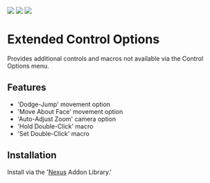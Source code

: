 [![](https://discordapp.com/api/guilds/410828272679518241/widget.png?style=banner2)](https://discord.gg/Mvk7W7gjE4)
![](https://img.shields.io/github/downloads/jordanrye/nexus-control-options/total?color=7a85d7)
![](https://img.shields.io/github/v/release/jordanrye/nexus-control-options?color=7a85d7)

# Extended Control Options

Provides additional controls and macros not available via the Control Options menu.

## Features
* 'Dodge-Jump' movement option
* 'Move About Face' movement option
* 'Auto-Adjust Zoom' camera option
* 'Hold Double-Click' macro
* 'Set Double-Click' macro

## Installation
Install via the '[Nexus](https://raidcore.gg/Nexus) Addon Library.'
